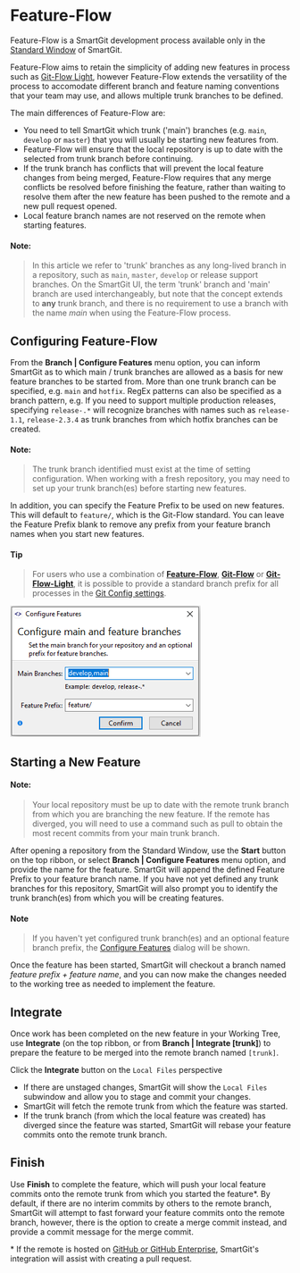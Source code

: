 # Feature-Flow

Feature-Flow is a SmartGit development process available only in the [Standard Window](../GUI/Standard-Window.md) of SmartGit.

Feature-Flow aims to retain the simplicity of adding new features in process such as [Git-Flow Light](Git-Flow-Light.md), however Feature-Flow extends the versatility of the process to accomodate different branch and feature naming conventions that your team may use, and allows multiple trunk branches to be defined.

The main differences of Feature-Flow are:

- You need to tell SmartGit which trunk ('main') branches (e.g. `main`, `develop` or `master`) that you will usually be starting new features from.
- Feature-Flow will ensure that the local repository is up to date with the selected from trunk branch before continuing.
- If the trunk branch has conflicts that will prevent the local feature changes from being merged, Feature-Flow requires that any merge conflicts be resolved before finishing the feature, rather than waiting to resolve them after the new feature has been pushed to the remote and a new pull request opened.
- Local feature branch names are not reserved on the remote when starting features.

#### Note:

> In this article we refer to 'trunk' branches as any long-lived branch in a repository, such as `main`, `master`, `develop` or release support branches.
> On the SmartGit UI, the term 'trunk' branch and 'main' branch are used interchangeably, but note that the concept extends to **any** trunk branch, and there is no requirement to use a branch with the name *main* when using the Feature-Flow process.

## Configuring Feature-Flow

From the **Branch \| Configure Features** menu option, you can inform SmartGit as to which main / trunk branches are allowed as a basis for new feature branches to be started from. More than one trunk branch can be specified, e.g. `main` and `hotfix`. 
RegEx patterns can also be specified as a branch pattern, e.g. If you need to support multiple production releases, specifying `release-.*` will recognize branches with names such as `release-1.1`, `release-2.3.4` as trunk branches from which hotfix branches can be created.

#### Note:

> The trunk branch identified must exist at the time of setting configuration.
> When working with a fresh repository, you may need to set up your trunk branch(es) before starting new features.

In addition, you can specify the Feature Prefix to be used on new features. This will default to `feature/`, which is the Git-Flow standard. You can leave the Feature Prefix blank to remove any prefix from your feature branch names when you start new features.

#### Tip
> For users who use a combination of [**Feature-Flow**](Feature-Flow.md), [**Git-Flow**](Git-Flow.md) or [**Git-Flow-Light**](Git-Flow-Light.md), it is possible to provide a standard branch prefix for all processes in the [Git Config settings](../GUI/Preferences/Commands.md#tip---feature-branch-prefixing).

![Feature-Flow configuration](../images/Feature-Flow-Configuration.png)

## Starting a New Feature

#### Note:

> Your local repository must be up to date with the remote trunk branch from which you are branching the new feature.
> If the remote has diverged, you will need to use a command such as pull to obtain the most recent commits from your main trunk branch.

After opening a repository from the Standard Window, use the **Start** button on the top ribbon, or select **Branch \| Configure Features**  menu option, and provide the name for the feature. SmartGit will append the defined Feature Prefix to your feature branch name. If you have not yet defined any trunk branches for this repository, SmartGit will also prompt you to identify the trunk branch(es) from which you will be creating features.

#### Note
> If you haven't yet configured trunk branch(es) and an optional feature branch prefix, the [Configure Features](#configuring-feature-flow) dialog will be shown.

Once the feature has been started, SmartGit will checkout a branch named *feature prefix + feature name*, and you can now make the changes needed to the working tree as needed to implement the feature.

## Integrate

Once work has been completed on the new feature in your Working Tree, use **Integrate** (on the top ribbon, or from **Branch \| Integrate [trunk]**)
to prepare the feature to be merged into the remote branch named `[trunk]`.

Click the **Integrate** button on the `Local Files` perspective

- If there are unstaged changes, SmartGit will show the `Local Files` subwindow and allow you to stage and commit your changes.
- SmartGit will fetch the remote trunk from which the feature was started.
- If the trunk branch (from which the local feature was created) has diverged since the feature was started, SmartGit will rebase your feature commits onto the remote trunk branch.

## Finish

Use **Finish** to complete the feature, which will push your local feature commits onto the remote trunk from which you started the feature<super>*</super>.
By default, if there are no interim commits by others to the remote branch, SmartGit will attempt to fast forward your feature commits onto the remote branch, however, there is the option to create a merge commit instead, and provide a commit message for the merge commit.

<super>*</super> If the remote is hosted on [GitHub or GitHub Enterprise](../Integrations/GitHub-integration.md), SmartGit's integration will assist with creating a pull request.
